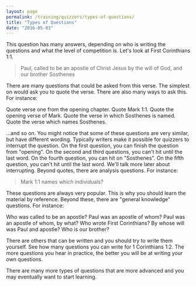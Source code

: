 ```yaml
---
layout: page
permalink: /training/quizzers/types-of-questions/
title: "Types of Questions"
date: "2016-05-03"
---
```


This question has many answers, depending on who is writing the questions and what the level of competition is. Let's look at First Corinthians 1:1.

> Paul, called to be an apostle of Christ Jesus by the will of God, and our brother Sosthenes

There are many questions that could be asked from this verse. The simplest on would ask you to quote the verse. There are also many ways to ask this. For instance:

Quote verse one from the opening chapter. Quote Mark 1:1. Quote the opening verse of Mark. Quote the verse in which Sosthenes is named. Quote the verse which names Sosthenes.

...and so on. You might notice that some of these questions are very similar, but have different wording. Typically writers make it possible for quizzers to interrupt the question. On the first question, you can finish the question from "opening". On the second and third questions, you can't hit until the last word. On the fourth question, you can hit on "Sosthenes". On the fifth question, you can't hit until the last word. We'll talk more later about interrupting. Beyond quotes, there are analysis questions. For instance:

> Mark 1:1 names which individuals?

These questions are always very popular. This is why you should learn the material by reference. Beyond these, there are "general knowledge" questions. For instance:

Who was called to be an apostle? Paul was an apostle of whom? Paul was an apostle of whom, by what? Who wrote First Corinthians? By whose will was Paul and apostle? Who is our brother?

There are others that can be written and you should try to write them yourself. See how many questions you can write for 1 Corinthians 1:2. The more questions you hear in practice, the better you will be at writing your own questions.

There are many more types of questions that are more advanced and you may eventually want to start learning.
